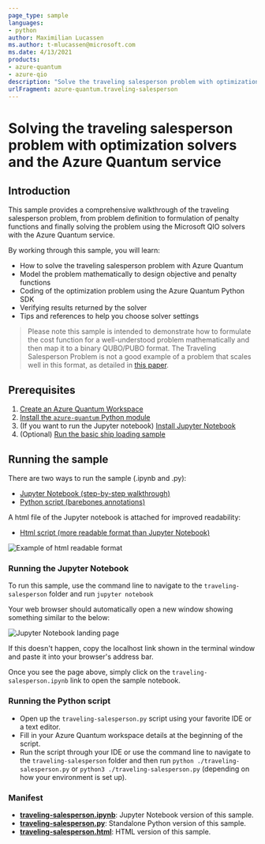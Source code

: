 ```yaml
---
page_type: sample
languages:
- python
author: Maximilian Lucassen
ms.author: t-mlucassen@microsoft.com
ms.date: 4/13/2021
products:
- azure-quantum
- azure-qio
description: "Solve the traveling salesperson problem with optimization solvers and the Azure Quantum service"
urlFragment: azure-quantum.traveling-salesperson
---
```


# Solving the traveling salesperson problem with optimization solvers and the Azure Quantum service

## Introduction

This sample provides a comprehensive walkthrough of the traveling salesperson problem, from problem definition to formulation of penalty functions and finally solving the problem using the Microsoft QIO solvers with the Azure Quantum service.

By working through this sample, you will learn:

- How to solve the traveling salesperson problem with Azure Quantum
- Model the problem mathematically to design objective and penalty functions
- Coding of the optimization problem using the Azure Quantum Python SDK
- Verifying results returned by the solver
- Tips and references to help you choose solver settings

> Please note this sample is intended to demonstrate how to formulate the cost function for a well-understood problem mathematically and then map it to a binary QUBO/PUBO format. The Traveling Salesperson Problem is not a good example of a problem that scales well in this format, as detailed in [this paper](https://arxiv.org/abs/1702.06248).

## Prerequisites

1. [Create an Azure Quantum Workspace](https://docs.microsoft.com/azure/quantum/how-to-create-quantum-workspaces-with-the-azure-portal)
2. [Install the `azure-quantum` Python module](https://docs.microsoft.com/azure/quantum/optimization-install-sdk)
3. (If you want to run the Jupyter notebook) [Install Jupyter Notebook](https://jupyter.org/install)
4. (Optional) [Run the basic ship loading sample](../ship-loading/)

## Running the sample

There are two ways to run the sample (.ipynb and .py):

- [Jupyter Notebook (step-by-step walkthrough)](./traveling-salesperson.ipynb)
- [Python script (barebones annotations)](./traveling-salesperson.py)

A html file of the Jupyter notebook is attached for improved readability:

- [Html script (more readable format than Jupyter Notebook)](./traveling-salesperson.html)

![Example of html readable format](./media/traveling-salesperson-html.png)

### Running the Jupyter Notebook

To run this sample, use the command line to navigate to the `traveling-salesperson` folder and run `jupyter notebook`

Your web browser should automatically open a new window showing something similar to the below:

![Jupyter Notebook landing page](./media/traveling-salesperson.png)

If this doesn't happen, copy the localhost link shown in the terminal window and paste it into your browser's address bar.

Once you see the page above, simply click on the `traveling-salesperson.ipynb` link to open the sample notebook.

### Running the Python script

- Open up the `traveling-salesperson.py` script using your favorite IDE or a text editor.
- Fill in your Azure Quantum workspace details at the beginning of the script.
- Run the script through your IDE or use the command line to navigate to the `traveling-salesperson` folder and then run `python ./traveling-salesperson.py` or `python3 ./traveling-salesperson.py` (depending on how your environment is set up).

### Manifest

- **[traveling-salesperson.ipynb](https://github.com/microsoft/qio-samples/blob/main/samples/traveling-salesperson/traveling-salesperson.ipynb)**: Jupyter Notebook version of this sample.
- **[traveling-salesperson.py](https://github.com/microsoft/qio-samples/blob/main/samples/traveling-salesperson/traveling-salesperson.py)**: Standalone Python version of this sample.
- **[traveling-salesperson.html](https://github.com/microsoft/qio-samples/blob/main/samples/traveling-salesperson/traveling-salesperson.html)**: HTML version of this sample.
